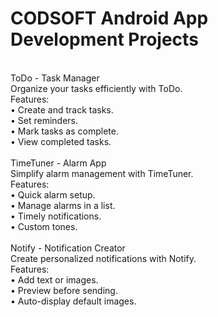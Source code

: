 # CODSOFT Android App Development Projects
<br>
ToDo - Task Manager
<br>
Organize your tasks efficiently with ToDo.<br>
Features:
<br>	•	Create and track tasks.
<br>	•	Set reminders.
<br>	•	Mark tasks as complete.
<br>	•	View completed tasks.
<br><br>
TimeTuner - Alarm App
<br>
Simplify alarm management with TimeTuner.<br>
Features:
<br>	•	Quick alarm setup.
<br>	•	Manage alarms in a list.
<br>	•	Timely notifications.
<br>	•	Custom tones.
<br><br>
Notify - Notification Creator
<br>
Create personalized notifications with Notify.<br>
Features:
<br>	•	Add text or images.
<br>	•	Preview before sending.
<br>	•	Auto-display default images.

